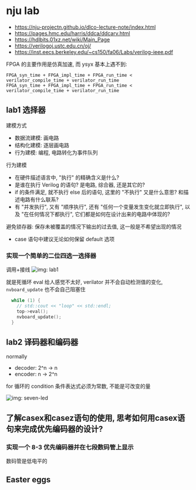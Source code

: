 # nju lab
- <https://nju-projectn.github.io/dlco-lecture-note/index.html>
- <https://pages.hmc.edu/harris/ddca/ddcarv.html>
- <https://hdlbits.01xz.net/wiki/Main_Page>
- <https://verilogoj.ustc.edu.cn/oj/>
- <https://inst.eecs.berkeley.edu/~cs150/fa06/Labs/verilog-ieee.pdf>

FPGA 的主要作用是仿真加速, 而 ysyx 基本上遇不到:
```
FPGA_syn_time + FPGA_impl_time + FPGA_run_time < verilator_compile_time + verilator_run_time
FPGA_syn_time + FPGA_impl_time + FPGA_run_time < verilator_compile_time + verilator_run_time
```


## lab1 选择器

建模方式
- 数据流建模: 画电路
- 结构化建模: 逐层画电路
- 行为建模: 编程, 电路转化为事件队列

行为建模
- 在硬件描述语言中, "执行" 的精确含义是什么?
- 是谁在执行 Verilog 的语句?  是电路, 综合器, 还是其它的?
- if 的条件满足, 就不执行 else 后的语句, 这里的 "不执行" 又是什么意思?  和描述电路有什么联系?
- 有 "并发执行", 又有 "顺序执行", 还有 "任何一个变量发生变化就立即执行", 以及 "在任何情况下都执行", 它们都是如何在设计出来的电路中体现的?


避免锁存器: 保存未被覆盖的情况下输出的过去值, 这一般是不希望出现的情况
- case 语句中建议无论如何保留 default 选项


### 实现一个简单的二位四选一选择器

调用+接线
![img: lab1](https://i.imgur.com/HnkETMI.png)

就是死循环 eval 给人感觉不太好, verilator 并不会自动检测值的变化, `nvboard_update` 也不会自己阻塞住
```cc
  while (1) {
    // std::cout << "loop" << std::endl;
    top->eval();
    nvboard_update();
  }
```

## lab2 译码器和编码器

normally
- decoder: 2^n -> n
- encoder: n -> 2^n

for 循环的 condition 条件表达式必须为常数, 不能是可改变的量

![img: seven-led](https://i.imgur.com/iV6JCZq.png)


了解casex和casez语句的使用, 思考如何用casex语句来完成优先编码器的设计? 
- 


### 实现一个 8-3 优先编码器并在七段数码管上显示

数码管是低电平的



## Easter eggs



